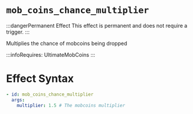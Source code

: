# `mob_coins_chance_multiplier`
:::dangerPermanent Effect
This effect is permanent and does not require a trigger.
:::

Multiplies the chance of mobcoins being dropped


:::infoRequires:
UltimateMobCoins
:::
# Effect Syntax
```yaml
- id: mob_coins_chance_multiplier
  args:
    multiplier: 1.5 # The mobcoins multiplier
```